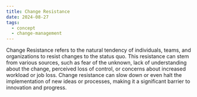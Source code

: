 ```yaml
---
title: Change Resistance
date: 2024-08-27
tags:
  - concept
  - change-management
---
```


Change Resistance refers to the natural tendency of individuals, teams, and organizations to resist changes to the status quo. This resistance can stem from various sources, such as fear of the unknown, lack of understanding about the change, perceived loss of control, or concerns about increased workload or job loss. Change resistance can slow down or even halt the implementation of new ideas or processes, making it a significant barrier to innovation and progress.



